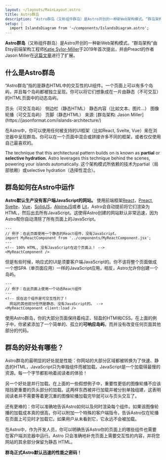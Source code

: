 ```yaml
---
layout: ~/layouts/MainLayout.astro
title: Astro群岛
description: "Astro群岛（又称组件群岛）是Astro开创的一种新Web架构模式。“群岛架构”由Etsy前端架构工程师Katie Sylor-Miller于2019年首次提出，并由Preact的作者Jason Miller进行扩展。"
setup: |
  import IslandsDiagram from '~/components/IslandsDiagram.astro';
---
```


**Astro群岛**（又称组件群岛）是Astro开创的一种新Web架构模式。“群岛架构”由Etsy前端架构工程师[Katie Sylor-Miller](https://twitter.com/ksylor)于2019年首次提出，并由Preact的作者Jason Miller在[这篇文章](https://jasonformat.com/islands-architecture/)进行了扩展。

## 什么是Astro群岛

“Astro群岛"指的是静态HTML中的交互性的UI组件。一个页面上可以有多个岛屿，并且每个岛屿都被独立呈现。你可以将它们想象成在一片由静态（不可交互）的HTML页面中的动态岛屿。

<IslandsDiagram>
    <Fragment slot="headerApp">页头（可交互岛屿）</Fragment>
    <Fragment slot="sidebarApp">侧边栏（静态HTML）</Fragment>
    <Fragment slot="main">
        静态内容（比如文本、图片...）
    </Fragment>
    <Fragment slot="carouselApp">图像轮播（可交互岛屿）</Fragment>
    <Fragment slot="footer">页脚（静态HTML）</Fragment>
    <Fragment slot="source">来源: [群岛架构: Jason Miller](https://jasonformat.com/islands-architecture/)</Fragment>
</IslandsDiagram>

在Astro中，你可以使用任何被支持的UI框架（比如React, Svelte, Vue）来在浏览器中呈现群岛。你可以在一个页面中混合或拼接许多不同的框架，或者仅仅使用自己最喜欢的。

The technique that this architectural pattern builds on is known as **partial** or **selective hydration.** Astro leverages this technique behind the scenes, powering your islands automatically. 
这个架构模式所依赖的技术为partial（局部依赖）或selective hydration（选择性混合）。

## 群岛如何在Astro中运作

**Astro默认生产没有客户端JavaScript的网站。** 使用前端框架[React](https://reactjs.org/)，[Preact](https://preactjs.com/), [Svelte](https://svelte.dev/)，[Vue](https://vuejs.org/)，[SolidJS](https://www.solidjs.com/)，[AlpineJS](https://alpinejs.dev/)或者 [Lit](https://lit.dev/)，Astro会自动提前将它们渲染为HTML，然后出去所有JavaScript。这使得Astro创建的网站默认非常迅速，因为Astro帮你自动清除了所有页面上的JavaScript。

```astro title="src/pages/index.astro"
---
// 例子：在此页面使用一个静态的React组件，没有JavaScript。
import MyReactComponent from '../components/MyReactComponent.jsx';
---
<!-- 100% HTML, 没有JavaScript在这个页面上！ -->
<MyReactComponent />
```

但是有些时候，响应式的UI是须要客户端JavaScript的。你不该将整个页面做成一个想SPA（单页面应用）一样的JavaScript应用，相反，Astro允许你创建一个岛屿。

```astro title="src/pages/index.astro" ins="client:load"
---
// 例子：在此页面上使用一个动态React组件
---
<!-- 现在这个组件是可交互性的了！
  网站的其他部分任然是静态、没有JavaScript的。 -->
<MyReactComponent client:load />
```

使用Astro群岛，你的大部分页面保持着纯正、轻盈的HTMl和CSS。在上面的例子中，你紧紧添加了一个简单的、孤立的**可响应岛屿**，而并没有改变任何页面其他部分的代码。

## 群岛的好处有哪些？

Astro群岛的最明显的好处就是性能：你网站的大部分区域都被转换为了快速、静态的HTML，JavaScript只为单独组件而被加载。JavaScript是一个加载得最慢的资源。每一个字节都影响着阅读者的体验！

另一个好处是并行加载。在上面的一些假想例子中，重要性更低的图像轮播不应该阻挡更重要的页头部分的加载。这两样东西被并行加载并被分别单独组建，这表明阅读者并不需要等着更沉重的图像轮播加载完毕就可以与页头交互了。

还有更棒的：你可以准确地告诉Astro如何以及何时渲染每个组件。如果该图像轮播的加载成本真的很高，你可以附加一个特殊的客户端指令，告诉Astro仅在轮播在页面上可见时才加载它。如果用户从未看到它，它永远不会被加载。

在Astro中，作为开发人员，你可以明确告诉Astro你的页面上的哪些组件也需要在客户端浏览器中运行。Astro 只会准确地补充页面上需要交互性的内容，并将您网站的其余部分保留为静态 HTML。

**群岛正式Astro默认迅速的性能之密码！**
